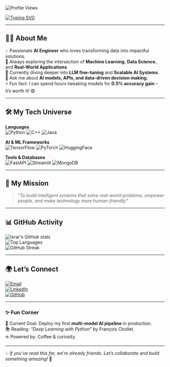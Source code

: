 <!-- Profile Views -->
![Profile Views](https://komarev.com/ghpvc/?username=israrhussain20110&color=blue)

<!-- Typing SVG Header -->
[![Typing SVG](https://readme-typing-svg.demolab.com?font=Fira+Code&size=26&duration=3000&pause=1000&color=00F7FF&width=700&lines=Hi+%F0%9F%91%8B%2C+I'm+Israr+Hussain;AI+Engineer+%7C+ML+Developer+%7C+Data+Scientist;I+Turn+Data+Into+Intelligence;Always+Learning+%26+Innovating)](https://git.io/typing-svg)

---

## 🧑‍💻 About Me  
💡 Passionate **AI Engineer** who loves transforming data into impactful solutions.  
🚀 Always exploring the intersection of **Machine Learning**, **Data Science**, and **Real-World Applications**.  
🌱 Currently diving deeper into **LLM fine-tuning** and **Scalable AI Systems**.  
💬 Ask me about **AI models, APIs, and data-driven decision making**.  
⚡ Fun fact: I can spend hours tweaking models for **0.5% accuracy gain** – it’s worth it! 😄  

---

## 🛠 My Tech Universe  
**Languages**  
![Python](https://img.shields.io/badge/-Python-3776AB?style=for-the-badge&logo=python&logoColor=white)
![C++](https://img.shields.io/badge/-C++-00599C?style=for-the-badge&logo=cplusplus&logoColor=white)
![Java](https://img.shields.io/badge/-Java-007396?style=for-the-badge&logo=java&logoColor=white)  

**AI & ML Frameworks**  
![TensorFlow](https://img.shields.io/badge/-TensorFlow-FF6F00?style=for-the-badge&logo=tensorflow&logoColor=white)
![PyTorch](https://img.shields.io/badge/-PyTorch-EE4C2C?style=for-the-badge&logo=pytorch&logoColor=white)
![HuggingFace](https://img.shields.io/badge/-HuggingFace-FFCC4D?style=for-the-badge&logo=huggingface&logoColor=black)  

**Tools & Databases**  
![FastAPI](https://img.shields.io/badge/-FastAPI-009688?style=for-the-badge&logo=fastapi&logoColor=white)
![Streamlit](https://img.shields.io/badge/-Streamlit-FF4B4B?style=for-the-badge&logo=streamlit&logoColor=white)
![MongoDB](https://img.shields.io/badge/-MongoDB-4EA94B?style=for-the-badge&logo=mongodb&logoColor=white)  

---

## 🎯 My Mission  
> *"To build intelligent systems that solve real-world problems, empower people, and make technology more human-friendly."*

---

## 📊 GitHub Activity  
![Israr's GitHub stats](https://github-readme-stats.vercel.app/api?username=israrhussain20110&show_icons=true&theme=tokyonight)  
![Top Languages](https://github-readme-stats.vercel.app/api/top-langs/?username=israrhussain20110&layout=compact&theme=tokyonight)  
![GitHub Streak](https://streak-stats.demolab.com?user=israrhussain20110&theme=tokyonight&hide_border=true)  

---

## 🌍 Let’s Connect  
[![Email](https://img.shields.io/badge/Email-D14836?style=for-the-badge&logo=gmail&logoColor=white)](mailto:ahmedisrar20110@gmail.com)  
[![LinkedIn](https://img.shields.io/badge/LinkedIn-0A66C2?style=for-the-badge&logo=linkedin&logoColor=white)](https://www.linkedin.com/in/israr-hussain-40561a299)  
[![GitHub](https://img.shields.io/badge/GitHub-181717?style=for-the-badge&logo=github&logoColor=white)](https://github.com/israrhussain20110)  

---

### ✨ Fun Corner  
🎯 Current Goal: Deploy my first **multi-model AI pipeline** in production.  
📚 Reading: *"Deep Learning with Python"* by François Chollet.  
☕ Powered by: Coffee & curiosity.  

---

💡 *If you’ve read this far, we’re already friends. Let’s collaborate and build something amazing!* 🚀
